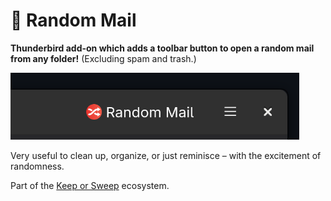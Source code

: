 # 🔀 Random Mail

**Thunderbird add-on which adds a toolbar button to open a random mail from any folder!**
(Excluding spam and trash.)

![](screenshot.png)

Very useful to clean up, organize, or just reminisce – with the excitement of randomness.

Part of the [Keep or Sweep](http://keeporsweep.net) ecosystem.
